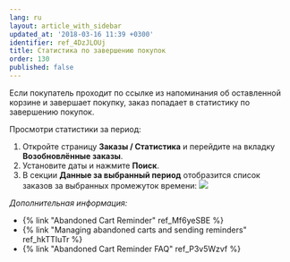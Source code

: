 ```yaml
---
lang: ru
layout: article_with_sidebar
updated_at: '2018-03-16 11:39 +0300'
identifier: ref_4DzJLOUj
title: Статистика по завершению покупок
order: 130
published: false
---
```

Если покупатель проходит по ссылке из напоминания об оставленной корзине и завершает покупку, заказ попадает в статистику по завершению покупок.

Просмотри статистики за период:

1.  Откройте страницу **Заказы / Статистика** и перейдите на вкладку **Возобновлённые заказы**. 
2.  Установите даты и нажмите **Поиск**.
3.  В секции **Данные за выбранный период** отобразится список заказов за выбранных промежуток времени:
    ![]({{site.baseurl}}/attachments/7503956/8719207.png)

_Дополнительная информация:_

*   {% link "Abandoned Cart Reminder" ref_Mf6yeSBE %}
*   {% link "Managing abandoned carts and sending reminders" ref_hkTTIuTr %}
*   {% link "Abandoned Cart Reminder FAQ" ref_P3v5Wzvf %}